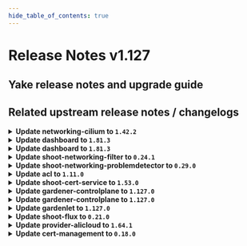 ```yaml
---
hide_table_of_contents: true
---
```


# Release Notes v1.127

## Yake release notes and upgrade guide

## Related upstream release notes / changelogs


<details>
<summary><b>Update networking-cilium to <code>1.42.2</code></b></summary>

# [github.com/gardener/gardener-extension-networking-cilium:v1.42.2]

## 🏃 Others
- `[OPERATOR]` Update cilium to v1.17.7 by @ScheererJ [[#626](https://github.com/gardener/gardener-extension-networking-cilium/pull/626)]


</details>

<details>
<summary><b>Update dashboard to <code>1.81.3</code></b></summary>

# [github.com/gardener/dashboard:1.81.3]

## 🐛 Bug Fixes
- `[USER]` Infrastructure dependency, resource depletion, and quota exceeded errors no longer appear as credential issues. by @gardener-github-actions[bot] [[#2591](https://github.com/gardener/dashboard/pull/2591)]
- `[USER]` Fixed an issue where worker disk performance settings (IOPS) weren’t saved after editing, ensuring your changes now persist. by @gardener-github-actions[bot] [[#2609](https://github.com/gardener/dashboard/pull/2609)]


</details>

<details>
<summary><b>Update dashboard to <code>1.81.3</code></b></summary>

# [github.com/gardener/dashboard:1.81.3]

## 🐛 Bug Fixes
- `[USER]` Infrastructure dependency, resource depletion, and quota exceeded errors no longer appear as credential issues. by @gardener-github-actions[bot] [[#2591](https://github.com/gardener/dashboard/pull/2591)]
- `[USER]` Fixed an issue where worker disk performance settings (IOPS) weren’t saved after editing, ensuring your changes now persist. by @gardener-github-actions[bot] [[#2609](https://github.com/gardener/dashboard/pull/2609)]


</details>

<details>
<summary><b>Update shoot-networking-filter to <code>0.24.1</code></b></summary>

# [github.com/gardener/gardener-extension-shoot-networking-filter:v0.24.1]

## 🏃 Others
- `[OPERATOR]` Fix priorityClassName for deployment on Garden runtime cluster. by @MartinWeindel [[#266](https://github.com/gardener/gardener-extension-shoot-networking-filter/pull/266)]


## Helm Charts
- runtime-networking-filter: `europe-docker.pkg.dev/gardener-project/releases/charts/gardener/extensions/runtime-networking-filter:v0.24.1`
- shoot-networking-filter-admission-application: `europe-docker.pkg.dev/gardener-project/releases/charts/gardener/extensions/shoot-networking-filter-admission-application:v0.24.1`
- shoot-networking-filter-admission-runtime: `europe-docker.pkg.dev/gardener-project/releases/charts/gardener/extensions/shoot-networking-filter-admission-runtime:v0.24.1`
- shoot-networking-filter: `europe-docker.pkg.dev/gardener-project/releases/charts/gardener/extensions/shoot-networking-filter:v0.24.1`
## Container (OCI) Images
- gardener-extension-shoot-networking-filter-admission: `europe-docker.pkg.dev/gardener-project/releases/gardener/extensions/shoot-networking-filter-admission:v0.24.1`
- gardener-extension-shoot-networking-filter: `europe-docker.pkg.dev/gardener-project/releases/gardener/extensions/shoot-networking-filter:v0.24.1`
- gardener-runtime-networking-filter: `europe-docker.pkg.dev/gardener-project/releases/gardener/extensions/runtime-networking-filter:v0.24.1`


</details>

<details>
<summary><b>Update shoot-networking-problemdetector to <code>0.29.0</code></b></summary>

# [github.com/gardener/gardener-extension-shoot-networking-problemdetector:v0.29.0]

## 🏃 Others
- `[OPERATOR]` An example `Extension` manifest for extension registration has been added. It can be found at [`example/extension.yaml`](https://github.com/gardener/gardener-extension-shoot-networking-problemdetector/blob/master/example/extension.yaml) by @timuthy [[#271](https://github.com/gardener/gardener-extension-shoot-networking-problemdetector/pull/271)]


## Helm Charts
- shoot-networking-problemdetector: `europe-docker.pkg.dev/gardener-project/releases/charts/gardener/extensions/shoot-networking-problemdetector:v0.29.0`
## Container (OCI) Images
- gardener-extension-shoot-networking-problemdetector: `europe-docker.pkg.dev/gardener-project/releases/gardener/extensions/shoot-networking-problemdetector:v0.29.0`


</details>

<details>
<summary><b>Update acl to <code>1.11.0</code></b></summary>

<!-- Release notes generated using configuration in .github/release.yaml at main -->

## What's Changed
### 🤖 Dependencies
* Update k8s packages to v0.32.7 (patch) by @renovate[bot] in https://github.com/stackitcloud/gardener-extension-acl/pull/155
* Update module github.com/spf13/pflag to v1.0.7 by @renovate[bot] in https://github.com/stackitcloud/gardener-extension-acl/pull/156
* Update dependency go to v1.24.6 by @renovate[bot] in https://github.com/stackitcloud/gardener-extension-acl/pull/153
* Update k8s packages to v0.32.8 (patch) by @renovate[bot] in https://github.com/stackitcloud/gardener-extension-acl/pull/160
* Update k8s.io/utils digest to 0af2bda by @renovate[bot] in https://github.com/stackitcloud/gardener-extension-acl/pull/162
* Update module github.com/onsi/gomega to v1.38.2 by @renovate[bot] in https://github.com/stackitcloud/gardener-extension-acl/pull/157
* Update actions/checkout action to v5 by @renovate[bot] in https://github.com/stackitcloud/gardener-extension-acl/pull/158
* Update dependency go to v1.25.0 by @renovate[bot] in https://github.com/stackitcloud/gardener-extension-acl/pull/159
* Update module github.com/spf13/cobra to v1.10.1 by @renovate[bot] in https://github.com/stackitcloud/gardener-extension-acl/pull/164
* Update module github.com/onsi/ginkgo/v2 to v2.25.2 by @renovate[bot] in https://github.com/stackitcloud/gardener-extension-acl/pull/165
* Update module github.com/spf13/pflag to v1.0.10 by @renovate[bot] in https://github.com/stackitcloud/gardener-extension-acl/pull/163
### ℹ️ Other Changes
* fix: add input validation to admission controller by @domdom82 in https://github.com/stackitcloud/gardener-extension-acl/pull/152


**Full Changelog**: https://github.com/stackitcloud/gardener-extension-acl/compare/v1.10.0...v1.11.0

</details>

<details>
<summary><b>Update shoot-cert-service to <code>1.53.0</code></b></summary>

# [github.com/gardener/gardener-extension-shoot-cert-service:v1.53.0]

## 🐛 Bug Fixes
- `[OPERATOR]` Deployment on runtime cluster: `cert-class` needs also to be set for source controllers. by @MartinWeindel [[#461](https://github.com/gardener/gardener-extension-shoot-cert-service/pull/461)]
- `[USER]` Control-plane certificate: Use `dnsNames` field instead of `commonName` for long domain names > 64 characters. by @MartinWeindel [[#445](https://github.com/gardener/gardener-extension-shoot-cert-service/pull/445)]

## 🏃 Others
- `[OPERATOR]` `shoot-cert-service` no longer supports Shoots with Кubernetes version <= 1.28. by @MartinWeindel [[#437](https://github.com/gardener/gardener-extension-shoot-cert-service/pull/437)]
- `[OPERATOR]` export testresults as inlined ocm-resource by @heldkat [[#438](https://github.com/gardener/gardener-extension-shoot-cert-service/pull/438)]


## Helm Charts
- shoot-cert-service: `europe-docker.pkg.dev/gardener-project/releases/charts/gardener/extensions/shoot-cert-service:v1.53.0`
## Container (OCI) Images
- gardener-extension-shoot-cert-service: `europe-docker.pkg.dev/gardener-project/releases/gardener/extensions/shoot-cert-service:v1.53.0`


</details>

<details>
<summary><b>Update gardener-controlplane to <code>1.127.0</code></b></summary>

# [github.com/gardener/gardener:v1.127.0]

## ⚠️ Breaking Changes
- `[OPERATOR]` The `ProjectValidator` admission plugin is now renamed to `ProjectMutator`. If you have references to the old name of the admission plugin, make sure to adapt them before upgrading to this version of Gardener. by @georgibaltiev [[#12818](https://github.com/gardener/gardener/pull/12818)]
- `[OPERATOR]` ⚠️ Gardener does no longer support garden, seed, or shoot clusters with Kubernetes versions <= `1.28`. Make sure to upgrade all existing clusters before upgrading to this Gardener version. by @seshachalam-yv [[#12486](https://github.com/gardener/gardener/pull/12486)]
- `[USER]` It is not allowed anymore to specify a comma ",", as well as duplicate values, within the entries of the`Shoot.spec.kubernetes.kubeAPIServer.apiAudiences[]`. Please update your `Shoot`s accordingly. by @tobschli [[#12788](https://github.com/gardener/gardener/pull/12788)]
- `[DEVELOPER]` The `Priority` field for the `MachineDeployment` API is now required instead of optional. Provider extensions need to make sure that the `MachineDeployment`s they generate specify this field. by @tobschli [[#12742](https://github.com/gardener/gardener/pull/12742)]
- `[OPERATOR]` The `CredentialsRotationWithoutWorkersRollout` feature gate has been promoted to GA and is enabled unconditionally. by @rfranzke [[#12857](https://github.com/gardener/gardener/pull/12857)]
- `[OPERATOR]` The GA-ed and unconditionally enabled `NewVPN` feature gates is removed. If you have references to this feature gate, clean them up before upgrading to this version of Gardener. by @ialidzhikov [[#12807](https://github.com/gardener/gardener/pull/12807)]
- `[OPERATOR]` A Project resource's `.spec.namespace` field is now validated in the storage layer. It was previously validated in the `ProjectValidator` admission plugin due to backwards-compatibility reasons. With this change, gardener-apiserver unconditionally accepts only `garden` and values with prefix `garden-` as valid Project namespaces. by @georgibaltiev [[#12784](https://github.com/gardener/gardener/pull/12784)]
- `[USER]` gardener-apiserver no longer serves the `/openapi/v2` endpoint. kubectl < 1.27 relies on this endpoint. Make sure to use kubectl 1.27+ against this version of gardener-apiserver. by @seshachalam-yv [[#12486](https://github.com/gardener/gardener/pull/12486)]
- `[USER]` The `spec.seedSelector` field in the `Shoot` API is now validated for invalid label values. by @shafeeqes [[#12708](https://github.com/gardener/gardener/pull/12708)]
- `[OPERATOR]` The following fields of resources in the `core.gardener.cloud` group are now validated for invalid label values:  
  - `spec.seedSelector` in the `CloudProfile` API  
  - `spec.deployment.seedSelector` in the `ControllerRegistration` API  
  - `scheduling.seedSelector` in the `ExposureClass` API  
    
  The following fields of resources in the `operator.gardener.cloud` group are now validated for invalid label values:  
  - `spec.virtualCluster.gardener.gardenerControllerManager.defaultProjectQuotas.projectSelector` in the `Garden` API  
    
  The following fields of resources in the `controllermanager.config.gardener.cloud` group are now validated for invalid label values:  
  - `controllers.project.quotas[].projectSelector`  
    
  The following fields of resources in the `seedmanagement.gardener.cloud` group are now validated for invalid label values:  
  - `spec.selector` in the `ManagedSeedSet` API  
    
  The following fields of resources in the `settings.gardener.cloud` group are now validated for invalid label values:  
  - `spec.projectSelector` in the `ClusterOpenIDConnectPreset` API by @shafeeqes [[#12708](https://github.com/gardener/gardener/pull/12708)]

## 📰 Noteworthy
- `[USER]` `shoot.spec.secretBindingName` field is deprecated in favour of `shoot.spec.credentialsBindingName` and will be removed after Kubernetes support for version 1.34 is dropped. Please see https://gardener.cloud/docs/gardener/shoot-operations/secretbinding-to-credentialsbinding-migration. If users do not perform the migration on their own, the migration will be forced and newly created `CredentialsBinding`s will be labeled with `credentialsbinding.gardener.cloud/status=force-migrated`. by @dimityrmirchev [[#12804](https://github.com/gardener/gardener/pull/12804)]
- `[USER]` It is now forbidden to specify configuration for admission plugins that are not configurable (via `Shoot.spec.kubernetes.kubeAPIServer.admissionPlugins[].config`) by @tobschli [[#12768](https://github.com/gardener/gardener/pull/12768)]
- `[OPERATOR]` When `gardenlet` starts up, it now checks the version skew with the `gardener-apiserver` (click [here](https://gardener.cloud/docs/gardener/deployment/version_skew_policy/#gardenlet) for the policy document). by @rfranzke [[#12863](https://github.com/gardener/gardener/pull/12863)]
- `[OPERATOR]` On startup `gardenlet`s will configure `.spec.dns.internal` settings for its respective `Seed`. Operators should adapt their `Seed` manifests to explicitly configure internal DNS as `.spec.dns.internal` will become a mandatory configuration after release v1.129.0. by @dimityrmirchev [[#12663](https://github.com/gardener/gardener/pull/12663)]
- `[USER]` `SecretBinding` API is deprecated in favour of `CredentialsBinding` and will be removed after Kubernetes support for version 1.34 is dropped. Please see https://gardener.cloud/docs/gardener/shoot-operations/secretbinding-to-credentialsbinding-migration. by @dimityrmirchev [[#12804](https://github.com/gardener/gardener/pull/12804)]

## ✨ New Features
- `[OPERATOR]` Enabling feature gate `OpenTelemetryCollector` will now route logs through the collector in the `Shoot` control-plane before reaching `Vali`. by @rrhubenov [[#12568](https://github.com/gardener/gardener/pull/12568)]
- `[OPERATOR]` The `Seed` spec was extended to allow explicit configuration for internal DNS settings. Operators can configure these by setting `.spec.dns.internal`. The implicit configuration that involved selecting a DNS secret from the Garden cluster based on labels will be eventually removed. Operators should adapt their `Seed` manifests to explicitly configure internal DNS. by @dimityrmirchev [[#12663](https://github.com/gardener/gardener/pull/12663)]

## 🐛 Bug Fixes
- `[DEVELOPER]` Ambiguous `go.mod` dependencies were removed when calling `make import-tools-bin`. by @timuthy [[#12810](https://github.com/gardener/gardener/pull/12810)]
- `[OPERATOR]` A misconfiguration has been fixed which was preventing `gardener-admission-controller` from being called for `ConfigMap` creations of `gardenlet`. by @rfranzke [[#12858](https://github.com/gardener/gardener/pull/12858)]
- `[OPERATOR]` Flip the status of a set `EmergencyStopShootReconciliations` `Seed` condition from `False` to `True`. by @LucaBernstein [[#12823](https://github.com/gardener/gardener/pull/12823)]
- `[OPERATOR]` Fix shoot creation failure for shoots with kubernetes version >=1.32 and openidconnect preset present by @p53 [[#12743](https://github.com/gardener/gardener/pull/12743)]

## 🏃 Others
- `[OPERATOR]` `GOMAXPROCS` for the `gardener-controller-manager` is set by the Go runtime instead of the external `go.uber.org/automaxprocs/maxprocs` library. by @timuthy [[#12801](https://github.com/gardener/gardener/pull/12801)]
- `[DEPENDENCY]` The following dependencies have been updated:  
  - `quay.io/kiwigrid/k8s-sidecar` from `1.30.9` to `1.30.10`. by @gardener-ci-robot [[#12827](https://github.com/gardener/gardener/pull/12827)]
- `[DEPENDENCY]` We now use `envoyproxy/envoy:distroless-v1.35.0` instead of the deprecated repository `envoyproxy/envoy-distroless:v1.35.0` by @oliver-goetz [[#12868](https://github.com/gardener/gardener/pull/12868)]
- `[DEPENDENCY]` The following dependencies have been updated:  
  - `gardener/alpine-iptables` from `3.21.3` to `3.22.1`. [Release Notes](https://redirect.github.com/gardener/alpine-iptables/releases/tag/3.22.1) by @gardener-ci-robot [[#12792](https://github.com/gardener/gardener/pull/12792)]
- `[DEPENDENCY]` The following dependencies have been updated:  
  - `registry.k8s.io/dns/k8s-dns-node-cache` from `1.26.4` to `1.26.5`. by @gardener-ci-robot [[#12806](https://github.com/gardener/gardener/pull/12806)]
- `[DEVELOPER]` The optimistic defaulting of priorities for `MachineDeployment`s was removed. This needs to be done by the provider extension now. by @tobschli [[#12742](https://github.com/gardener/gardener/pull/12742)]
- `[DEPENDENCY]` The following dependencies have been updated:  
  - `gardener/machine-controller-manager` from `v0.59.2` to `v0.60.0`. [Release Notes](https://redirect.github.com/gardener/machine-controller-manager/releases/tag/v0.60.0)  
  - `github.com/gardener/machine-controller-manager` from `v0.59.2` to `v0.60.0`. by @gardener-ci-robot [[#12842](https://github.com/gardener/gardener/pull/12842)]
- `[DEPENDENCY]` The following dependencies have been updated:  
  - `gardener/dashboard` from `1.81.2` to `1.81.3`. [Release Notes](https://redirect.github.com/gardener/dashboard/releases/tag/1.81.3) by @gardener-ci-robot [[#12833](https://github.com/gardener/gardener/pull/12833)]
- `[DEPENDENCY]` The following dependencies have been updated:  
  - `registry.k8s.io/autoscaling/vpa-admission-controller` from `1.4.1` to `1.4.2`.   
  - `registry.k8s.io/autoscaling/vpa-recommender` from `1.4.1` to `1.4.2`.   
  - `registry.k8s.io/autoscaling/vpa-updater` from `1.4.1` to `1.4.2`. by @gardener-ci-robot [[#12813](https://github.com/gardener/gardener/pull/12813)]
- `[DEPENDENCY]` The following dependencies have been updated:  
  - `credativ/vali` from `v2.2.25` to `v2.2.26`. [Release Notes](https://redirect.github.com/credativ/vali/releases/tag/v2.2.26) by @gardener-ci-robot [[#12840](https://github.com/gardener/gardener/pull/12840)]
- `[OPERATOR]` Add validation for the name of worker's root volumes. by @kon-angelo [[#12820](https://github.com/gardener/gardener/pull/12820)]
- `[OPERATOR]` The `gardener/autoscaler` image has been updated to `v1.33.0`. [Release Notes](https://github.com/gardener/autoscaler/releases/tag/v1.33.0) by @aaronfern [[#12800](https://github.com/gardener/gardener/pull/12800)]
- `[DEPENDENCY]` The following dependencies have been updated:  
  - `credativ/plutono` from `v7.5.40` to `v7.5.41`. [Release Notes](https://redirect.github.com/credativ/plutono/releases/tag/v7.5.41) by @gardener-ci-robot [[#12841](https://github.com/gardener/gardener/pull/12841)]
- `[DEPENDENCY]` The following dependencies have been updated:  
  - `registry.k8s.io/ingress-nginx/controller-chroot` from `v1.13.1` to `v1.13.2`. by @gardener-ci-robot [[#12848](https://github.com/gardener/gardener/pull/12848)]
- `[OPERATOR]` Improved dual-stack migration by ensuring CoreDNS pods are restarted before configuring the kube-dns service as dual-stack, preventing IPv6 DNS query failures during migration. by @axel7born [[#12816](https://github.com/gardener/gardener/pull/12816)]
- `[OPERATOR]` gardener-apiserver: The `FinalizerRemoval` admission plugin's type is now changed from mutating to validating. by @georgibaltiev [[#12786](https://github.com/gardener/gardener/pull/12786)]
- `[DEPENDENCY]` The following dependencies have been updated:  
  - `registry.k8s.io/kube-state-metrics/kube-state-metrics` from `v2.16.0` to `v2.17.0`. by @gardener-ci-robot [[#12865](https://github.com/gardener/gardener/pull/12865)]


## Helm Charts
- controlplane: `europe-docker.pkg.dev/gardener-project/releases/charts/gardener/controlplane:v1.127.0`
- gardenlet: `europe-docker.pkg.dev/gardener-project/releases/charts/gardener/gardenlet:v1.127.0`
- operator: `europe-docker.pkg.dev/gardener-project/releases/charts/gardener/operator:v1.127.0`
- resource-manager: `europe-docker.pkg.dev/gardener-project/releases/charts/gardener/resource-manager:v1.127.0`
## Container (OCI) Images
- admission-controller: `europe-docker.pkg.dev/gardener-project/releases/gardener/admission-controller:v1.127.0`
- apiserver: `europe-docker.pkg.dev/gardener-project/releases/gardener/apiserver:v1.127.0`
- controller-manager: `europe-docker.pkg.dev/gardener-project/releases/gardener/controller-manager:v1.127.0`
- gardenlet: `europe-docker.pkg.dev/gardener-project/releases/gardener/gardenlet:v1.127.0`
- node-agent: `europe-docker.pkg.dev/gardener-project/releases/gardener/node-agent:v1.127.0`
- operator: `europe-docker.pkg.dev/gardener-project/releases/gardener/operator:v1.127.0`
- resource-manager: `europe-docker.pkg.dev/gardener-project/releases/gardener/resource-manager:v1.127.0`
- scheduler: `europe-docker.pkg.dev/gardener-project/releases/gardener/scheduler:v1.127.0`


</details>

<details>
<summary><b>Update gardener-controlplane to <code>1.127.0</code></b></summary>

# [github.com/gardener/gardener:v1.127.0]

## ⚠️ Breaking Changes
- `[OPERATOR]` The `ProjectValidator` admission plugin is now renamed to `ProjectMutator`. If you have references to the old name of the admission plugin, make sure to adapt them before upgrading to this version of Gardener. by @georgibaltiev [[#12818](https://github.com/gardener/gardener/pull/12818)]
- `[OPERATOR]` ⚠️ Gardener does no longer support garden, seed, or shoot clusters with Kubernetes versions <= `1.28`. Make sure to upgrade all existing clusters before upgrading to this Gardener version. by @seshachalam-yv [[#12486](https://github.com/gardener/gardener/pull/12486)]
- `[USER]` It is not allowed anymore to specify a comma ",", as well as duplicate values, within the entries of the`Shoot.spec.kubernetes.kubeAPIServer.apiAudiences[]`. Please update your `Shoot`s accordingly. by @tobschli [[#12788](https://github.com/gardener/gardener/pull/12788)]
- `[DEVELOPER]` The `Priority` field for the `MachineDeployment` API is now required instead of optional. Provider extensions need to make sure that the `MachineDeployment`s they generate specify this field. by @tobschli [[#12742](https://github.com/gardener/gardener/pull/12742)]
- `[OPERATOR]` The `CredentialsRotationWithoutWorkersRollout` feature gate has been promoted to GA and is enabled unconditionally. by @rfranzke [[#12857](https://github.com/gardener/gardener/pull/12857)]
- `[OPERATOR]` The GA-ed and unconditionally enabled `NewVPN` feature gates is removed. If you have references to this feature gate, clean them up before upgrading to this version of Gardener. by @ialidzhikov [[#12807](https://github.com/gardener/gardener/pull/12807)]
- `[OPERATOR]` A Project resource's `.spec.namespace` field is now validated in the storage layer. It was previously validated in the `ProjectValidator` admission plugin due to backwards-compatibility reasons. With this change, gardener-apiserver unconditionally accepts only `garden` and values with prefix `garden-` as valid Project namespaces. by @georgibaltiev [[#12784](https://github.com/gardener/gardener/pull/12784)]
- `[USER]` gardener-apiserver no longer serves the `/openapi/v2` endpoint. kubectl < 1.27 relies on this endpoint. Make sure to use kubectl 1.27+ against this version of gardener-apiserver. by @seshachalam-yv [[#12486](https://github.com/gardener/gardener/pull/12486)]
- `[USER]` The `spec.seedSelector` field in the `Shoot` API is now validated for invalid label values. by @shafeeqes [[#12708](https://github.com/gardener/gardener/pull/12708)]
- `[OPERATOR]` The following fields of resources in the `core.gardener.cloud` group are now validated for invalid label values:  
  - `spec.seedSelector` in the `CloudProfile` API  
  - `spec.deployment.seedSelector` in the `ControllerRegistration` API  
  - `scheduling.seedSelector` in the `ExposureClass` API  
    
  The following fields of resources in the `operator.gardener.cloud` group are now validated for invalid label values:  
  - `spec.virtualCluster.gardener.gardenerControllerManager.defaultProjectQuotas.projectSelector` in the `Garden` API  
    
  The following fields of resources in the `controllermanager.config.gardener.cloud` group are now validated for invalid label values:  
  - `controllers.project.quotas[].projectSelector`  
    
  The following fields of resources in the `seedmanagement.gardener.cloud` group are now validated for invalid label values:  
  - `spec.selector` in the `ManagedSeedSet` API  
    
  The following fields of resources in the `settings.gardener.cloud` group are now validated for invalid label values:  
  - `spec.projectSelector` in the `ClusterOpenIDConnectPreset` API by @shafeeqes [[#12708](https://github.com/gardener/gardener/pull/12708)]

## 📰 Noteworthy
- `[USER]` `shoot.spec.secretBindingName` field is deprecated in favour of `shoot.spec.credentialsBindingName` and will be removed after Kubernetes support for version 1.34 is dropped. Please see https://gardener.cloud/docs/gardener/shoot-operations/secretbinding-to-credentialsbinding-migration. If users do not perform the migration on their own, the migration will be forced and newly created `CredentialsBinding`s will be labeled with `credentialsbinding.gardener.cloud/status=force-migrated`. by @dimityrmirchev [[#12804](https://github.com/gardener/gardener/pull/12804)]
- `[USER]` It is now forbidden to specify configuration for admission plugins that are not configurable (via `Shoot.spec.kubernetes.kubeAPIServer.admissionPlugins[].config`) by @tobschli [[#12768](https://github.com/gardener/gardener/pull/12768)]
- `[OPERATOR]` When `gardenlet` starts up, it now checks the version skew with the `gardener-apiserver` (click [here](https://gardener.cloud/docs/gardener/deployment/version_skew_policy/#gardenlet) for the policy document). by @rfranzke [[#12863](https://github.com/gardener/gardener/pull/12863)]
- `[OPERATOR]` On startup `gardenlet`s will configure `.spec.dns.internal` settings for its respective `Seed`. Operators should adapt their `Seed` manifests to explicitly configure internal DNS as `.spec.dns.internal` will become a mandatory configuration after release v1.129.0. by @dimityrmirchev [[#12663](https://github.com/gardener/gardener/pull/12663)]
- `[USER]` `SecretBinding` API is deprecated in favour of `CredentialsBinding` and will be removed after Kubernetes support for version 1.34 is dropped. Please see https://gardener.cloud/docs/gardener/shoot-operations/secretbinding-to-credentialsbinding-migration. by @dimityrmirchev [[#12804](https://github.com/gardener/gardener/pull/12804)]

## ✨ New Features
- `[OPERATOR]` Enabling feature gate `OpenTelemetryCollector` will now route logs through the collector in the `Shoot` control-plane before reaching `Vali`. by @rrhubenov [[#12568](https://github.com/gardener/gardener/pull/12568)]
- `[OPERATOR]` The `Seed` spec was extended to allow explicit configuration for internal DNS settings. Operators can configure these by setting `.spec.dns.internal`. The implicit configuration that involved selecting a DNS secret from the Garden cluster based on labels will be eventually removed. Operators should adapt their `Seed` manifests to explicitly configure internal DNS. by @dimityrmirchev [[#12663](https://github.com/gardener/gardener/pull/12663)]

## 🐛 Bug Fixes
- `[DEVELOPER]` Ambiguous `go.mod` dependencies were removed when calling `make import-tools-bin`. by @timuthy [[#12810](https://github.com/gardener/gardener/pull/12810)]
- `[OPERATOR]` A misconfiguration has been fixed which was preventing `gardener-admission-controller` from being called for `ConfigMap` creations of `gardenlet`. by @rfranzke [[#12858](https://github.com/gardener/gardener/pull/12858)]
- `[OPERATOR]` Flip the status of a set `EmergencyStopShootReconciliations` `Seed` condition from `False` to `True`. by @LucaBernstein [[#12823](https://github.com/gardener/gardener/pull/12823)]
- `[OPERATOR]` Fix shoot creation failure for shoots with kubernetes version >=1.32 and openidconnect preset present by @p53 [[#12743](https://github.com/gardener/gardener/pull/12743)]

## 🏃 Others
- `[OPERATOR]` `GOMAXPROCS` for the `gardener-controller-manager` is set by the Go runtime instead of the external `go.uber.org/automaxprocs/maxprocs` library. by @timuthy [[#12801](https://github.com/gardener/gardener/pull/12801)]
- `[DEPENDENCY]` The following dependencies have been updated:  
  - `quay.io/kiwigrid/k8s-sidecar` from `1.30.9` to `1.30.10`. by @gardener-ci-robot [[#12827](https://github.com/gardener/gardener/pull/12827)]
- `[DEPENDENCY]` We now use `envoyproxy/envoy:distroless-v1.35.0` instead of the deprecated repository `envoyproxy/envoy-distroless:v1.35.0` by @oliver-goetz [[#12868](https://github.com/gardener/gardener/pull/12868)]
- `[DEPENDENCY]` The following dependencies have been updated:  
  - `gardener/alpine-iptables` from `3.21.3` to `3.22.1`. [Release Notes](https://redirect.github.com/gardener/alpine-iptables/releases/tag/3.22.1) by @gardener-ci-robot [[#12792](https://github.com/gardener/gardener/pull/12792)]
- `[DEPENDENCY]` The following dependencies have been updated:  
  - `registry.k8s.io/dns/k8s-dns-node-cache` from `1.26.4` to `1.26.5`. by @gardener-ci-robot [[#12806](https://github.com/gardener/gardener/pull/12806)]
- `[DEVELOPER]` The optimistic defaulting of priorities for `MachineDeployment`s was removed. This needs to be done by the provider extension now. by @tobschli [[#12742](https://github.com/gardener/gardener/pull/12742)]
- `[DEPENDENCY]` The following dependencies have been updated:  
  - `gardener/machine-controller-manager` from `v0.59.2` to `v0.60.0`. [Release Notes](https://redirect.github.com/gardener/machine-controller-manager/releases/tag/v0.60.0)  
  - `github.com/gardener/machine-controller-manager` from `v0.59.2` to `v0.60.0`. by @gardener-ci-robot [[#12842](https://github.com/gardener/gardener/pull/12842)]
- `[DEPENDENCY]` The following dependencies have been updated:  
  - `gardener/dashboard` from `1.81.2` to `1.81.3`. [Release Notes](https://redirect.github.com/gardener/dashboard/releases/tag/1.81.3) by @gardener-ci-robot [[#12833](https://github.com/gardener/gardener/pull/12833)]
- `[DEPENDENCY]` The following dependencies have been updated:  
  - `registry.k8s.io/autoscaling/vpa-admission-controller` from `1.4.1` to `1.4.2`.   
  - `registry.k8s.io/autoscaling/vpa-recommender` from `1.4.1` to `1.4.2`.   
  - `registry.k8s.io/autoscaling/vpa-updater` from `1.4.1` to `1.4.2`. by @gardener-ci-robot [[#12813](https://github.com/gardener/gardener/pull/12813)]
- `[DEPENDENCY]` The following dependencies have been updated:  
  - `credativ/vali` from `v2.2.25` to `v2.2.26`. [Release Notes](https://redirect.github.com/credativ/vali/releases/tag/v2.2.26) by @gardener-ci-robot [[#12840](https://github.com/gardener/gardener/pull/12840)]
- `[OPERATOR]` Add validation for the name of worker's root volumes. by @kon-angelo [[#12820](https://github.com/gardener/gardener/pull/12820)]
- `[OPERATOR]` The `gardener/autoscaler` image has been updated to `v1.33.0`. [Release Notes](https://github.com/gardener/autoscaler/releases/tag/v1.33.0) by @aaronfern [[#12800](https://github.com/gardener/gardener/pull/12800)]
- `[DEPENDENCY]` The following dependencies have been updated:  
  - `credativ/plutono` from `v7.5.40` to `v7.5.41`. [Release Notes](https://redirect.github.com/credativ/plutono/releases/tag/v7.5.41) by @gardener-ci-robot [[#12841](https://github.com/gardener/gardener/pull/12841)]
- `[DEPENDENCY]` The following dependencies have been updated:  
  - `registry.k8s.io/ingress-nginx/controller-chroot` from `v1.13.1` to `v1.13.2`. by @gardener-ci-robot [[#12848](https://github.com/gardener/gardener/pull/12848)]
- `[OPERATOR]` Improved dual-stack migration by ensuring CoreDNS pods are restarted before configuring the kube-dns service as dual-stack, preventing IPv6 DNS query failures during migration. by @axel7born [[#12816](https://github.com/gardener/gardener/pull/12816)]
- `[OPERATOR]` gardener-apiserver: The `FinalizerRemoval` admission plugin's type is now changed from mutating to validating. by @georgibaltiev [[#12786](https://github.com/gardener/gardener/pull/12786)]
- `[DEPENDENCY]` The following dependencies have been updated:  
  - `registry.k8s.io/kube-state-metrics/kube-state-metrics` from `v2.16.0` to `v2.17.0`. by @gardener-ci-robot [[#12865](https://github.com/gardener/gardener/pull/12865)]


## Helm Charts
- controlplane: `europe-docker.pkg.dev/gardener-project/releases/charts/gardener/controlplane:v1.127.0`
- gardenlet: `europe-docker.pkg.dev/gardener-project/releases/charts/gardener/gardenlet:v1.127.0`
- operator: `europe-docker.pkg.dev/gardener-project/releases/charts/gardener/operator:v1.127.0`
- resource-manager: `europe-docker.pkg.dev/gardener-project/releases/charts/gardener/resource-manager:v1.127.0`
## Container (OCI) Images
- admission-controller: `europe-docker.pkg.dev/gardener-project/releases/gardener/admission-controller:v1.127.0`
- apiserver: `europe-docker.pkg.dev/gardener-project/releases/gardener/apiserver:v1.127.0`
- controller-manager: `europe-docker.pkg.dev/gardener-project/releases/gardener/controller-manager:v1.127.0`
- gardenlet: `europe-docker.pkg.dev/gardener-project/releases/gardener/gardenlet:v1.127.0`
- node-agent: `europe-docker.pkg.dev/gardener-project/releases/gardener/node-agent:v1.127.0`
- operator: `europe-docker.pkg.dev/gardener-project/releases/gardener/operator:v1.127.0`
- resource-manager: `europe-docker.pkg.dev/gardener-project/releases/gardener/resource-manager:v1.127.0`
- scheduler: `europe-docker.pkg.dev/gardener-project/releases/gardener/scheduler:v1.127.0`


</details>

<details>
<summary><b>Update gardenlet to <code>1.127.0</code></b></summary>

# [github.com/gardener/gardener:v1.127.0]

## ⚠️ Breaking Changes
- `[OPERATOR]` The `ProjectValidator` admission plugin is now renamed to `ProjectMutator`. If you have references to the old name of the admission plugin, make sure to adapt them before upgrading to this version of Gardener. by @georgibaltiev [[#12818](https://github.com/gardener/gardener/pull/12818)]
- `[OPERATOR]` ⚠️ Gardener does no longer support garden, seed, or shoot clusters with Kubernetes versions <= `1.28`. Make sure to upgrade all existing clusters before upgrading to this Gardener version. by @seshachalam-yv [[#12486](https://github.com/gardener/gardener/pull/12486)]
- `[USER]` It is not allowed anymore to specify a comma ",", as well as duplicate values, within the entries of the`Shoot.spec.kubernetes.kubeAPIServer.apiAudiences[]`. Please update your `Shoot`s accordingly. by @tobschli [[#12788](https://github.com/gardener/gardener/pull/12788)]
- `[DEVELOPER]` The `Priority` field for the `MachineDeployment` API is now required instead of optional. Provider extensions need to make sure that the `MachineDeployment`s they generate specify this field. by @tobschli [[#12742](https://github.com/gardener/gardener/pull/12742)]
- `[OPERATOR]` The `CredentialsRotationWithoutWorkersRollout` feature gate has been promoted to GA and is enabled unconditionally. by @rfranzke [[#12857](https://github.com/gardener/gardener/pull/12857)]
- `[OPERATOR]` The GA-ed and unconditionally enabled `NewVPN` feature gates is removed. If you have references to this feature gate, clean them up before upgrading to this version of Gardener. by @ialidzhikov [[#12807](https://github.com/gardener/gardener/pull/12807)]
- `[OPERATOR]` A Project resource's `.spec.namespace` field is now validated in the storage layer. It was previously validated in the `ProjectValidator` admission plugin due to backwards-compatibility reasons. With this change, gardener-apiserver unconditionally accepts only `garden` and values with prefix `garden-` as valid Project namespaces. by @georgibaltiev [[#12784](https://github.com/gardener/gardener/pull/12784)]
- `[USER]` gardener-apiserver no longer serves the `/openapi/v2` endpoint. kubectl < 1.27 relies on this endpoint. Make sure to use kubectl 1.27+ against this version of gardener-apiserver. by @seshachalam-yv [[#12486](https://github.com/gardener/gardener/pull/12486)]
- `[USER]` The `spec.seedSelector` field in the `Shoot` API is now validated for invalid label values. by @shafeeqes [[#12708](https://github.com/gardener/gardener/pull/12708)]
- `[OPERATOR]` The following fields of resources in the `core.gardener.cloud` group are now validated for invalid label values:  
  - `spec.seedSelector` in the `CloudProfile` API  
  - `spec.deployment.seedSelector` in the `ControllerRegistration` API  
  - `scheduling.seedSelector` in the `ExposureClass` API  
    
  The following fields of resources in the `operator.gardener.cloud` group are now validated for invalid label values:  
  - `spec.virtualCluster.gardener.gardenerControllerManager.defaultProjectQuotas.projectSelector` in the `Garden` API  
    
  The following fields of resources in the `controllermanager.config.gardener.cloud` group are now validated for invalid label values:  
  - `controllers.project.quotas[].projectSelector`  
    
  The following fields of resources in the `seedmanagement.gardener.cloud` group are now validated for invalid label values:  
  - `spec.selector` in the `ManagedSeedSet` API  
    
  The following fields of resources in the `settings.gardener.cloud` group are now validated for invalid label values:  
  - `spec.projectSelector` in the `ClusterOpenIDConnectPreset` API by @shafeeqes [[#12708](https://github.com/gardener/gardener/pull/12708)]

## 📰 Noteworthy
- `[USER]` `shoot.spec.secretBindingName` field is deprecated in favour of `shoot.spec.credentialsBindingName` and will be removed after Kubernetes support for version 1.34 is dropped. Please see https://gardener.cloud/docs/gardener/shoot-operations/secretbinding-to-credentialsbinding-migration. If users do not perform the migration on their own, the migration will be forced and newly created `CredentialsBinding`s will be labeled with `credentialsbinding.gardener.cloud/status=force-migrated`. by @dimityrmirchev [[#12804](https://github.com/gardener/gardener/pull/12804)]
- `[USER]` It is now forbidden to specify configuration for admission plugins that are not configurable (via `Shoot.spec.kubernetes.kubeAPIServer.admissionPlugins[].config`) by @tobschli [[#12768](https://github.com/gardener/gardener/pull/12768)]
- `[OPERATOR]` When `gardenlet` starts up, it now checks the version skew with the `gardener-apiserver` (click [here](https://gardener.cloud/docs/gardener/deployment/version_skew_policy/#gardenlet) for the policy document). by @rfranzke [[#12863](https://github.com/gardener/gardener/pull/12863)]
- `[OPERATOR]` On startup `gardenlet`s will configure `.spec.dns.internal` settings for its respective `Seed`. Operators should adapt their `Seed` manifests to explicitly configure internal DNS as `.spec.dns.internal` will become a mandatory configuration after release v1.129.0. by @dimityrmirchev [[#12663](https://github.com/gardener/gardener/pull/12663)]
- `[USER]` `SecretBinding` API is deprecated in favour of `CredentialsBinding` and will be removed after Kubernetes support for version 1.34 is dropped. Please see https://gardener.cloud/docs/gardener/shoot-operations/secretbinding-to-credentialsbinding-migration. by @dimityrmirchev [[#12804](https://github.com/gardener/gardener/pull/12804)]

## ✨ New Features
- `[OPERATOR]` Enabling feature gate `OpenTelemetryCollector` will now route logs through the collector in the `Shoot` control-plane before reaching `Vali`. by @rrhubenov [[#12568](https://github.com/gardener/gardener/pull/12568)]
- `[OPERATOR]` The `Seed` spec was extended to allow explicit configuration for internal DNS settings. Operators can configure these by setting `.spec.dns.internal`. The implicit configuration that involved selecting a DNS secret from the Garden cluster based on labels will be eventually removed. Operators should adapt their `Seed` manifests to explicitly configure internal DNS. by @dimityrmirchev [[#12663](https://github.com/gardener/gardener/pull/12663)]

## 🐛 Bug Fixes
- `[DEVELOPER]` Ambiguous `go.mod` dependencies were removed when calling `make import-tools-bin`. by @timuthy [[#12810](https://github.com/gardener/gardener/pull/12810)]
- `[OPERATOR]` A misconfiguration has been fixed which was preventing `gardener-admission-controller` from being called for `ConfigMap` creations of `gardenlet`. by @rfranzke [[#12858](https://github.com/gardener/gardener/pull/12858)]
- `[OPERATOR]` Flip the status of a set `EmergencyStopShootReconciliations` `Seed` condition from `False` to `True`. by @LucaBernstein [[#12823](https://github.com/gardener/gardener/pull/12823)]
- `[OPERATOR]` Fix shoot creation failure for shoots with kubernetes version >=1.32 and openidconnect preset present by @p53 [[#12743](https://github.com/gardener/gardener/pull/12743)]

## 🏃 Others
- `[OPERATOR]` `GOMAXPROCS` for the `gardener-controller-manager` is set by the Go runtime instead of the external `go.uber.org/automaxprocs/maxprocs` library. by @timuthy [[#12801](https://github.com/gardener/gardener/pull/12801)]
- `[DEPENDENCY]` The following dependencies have been updated:  
  - `quay.io/kiwigrid/k8s-sidecar` from `1.30.9` to `1.30.10`. by @gardener-ci-robot [[#12827](https://github.com/gardener/gardener/pull/12827)]
- `[DEPENDENCY]` We now use `envoyproxy/envoy:distroless-v1.35.0` instead of the deprecated repository `envoyproxy/envoy-distroless:v1.35.0` by @oliver-goetz [[#12868](https://github.com/gardener/gardener/pull/12868)]
- `[DEPENDENCY]` The following dependencies have been updated:  
  - `gardener/alpine-iptables` from `3.21.3` to `3.22.1`. [Release Notes](https://redirect.github.com/gardener/alpine-iptables/releases/tag/3.22.1) by @gardener-ci-robot [[#12792](https://github.com/gardener/gardener/pull/12792)]
- `[DEPENDENCY]` The following dependencies have been updated:  
  - `registry.k8s.io/dns/k8s-dns-node-cache` from `1.26.4` to `1.26.5`. by @gardener-ci-robot [[#12806](https://github.com/gardener/gardener/pull/12806)]
- `[DEVELOPER]` The optimistic defaulting of priorities for `MachineDeployment`s was removed. This needs to be done by the provider extension now. by @tobschli [[#12742](https://github.com/gardener/gardener/pull/12742)]
- `[DEPENDENCY]` The following dependencies have been updated:  
  - `gardener/machine-controller-manager` from `v0.59.2` to `v0.60.0`. [Release Notes](https://redirect.github.com/gardener/machine-controller-manager/releases/tag/v0.60.0)  
  - `github.com/gardener/machine-controller-manager` from `v0.59.2` to `v0.60.0`. by @gardener-ci-robot [[#12842](https://github.com/gardener/gardener/pull/12842)]
- `[DEPENDENCY]` The following dependencies have been updated:  
  - `gardener/dashboard` from `1.81.2` to `1.81.3`. [Release Notes](https://redirect.github.com/gardener/dashboard/releases/tag/1.81.3) by @gardener-ci-robot [[#12833](https://github.com/gardener/gardener/pull/12833)]
- `[DEPENDENCY]` The following dependencies have been updated:  
  - `registry.k8s.io/autoscaling/vpa-admission-controller` from `1.4.1` to `1.4.2`.   
  - `registry.k8s.io/autoscaling/vpa-recommender` from `1.4.1` to `1.4.2`.   
  - `registry.k8s.io/autoscaling/vpa-updater` from `1.4.1` to `1.4.2`. by @gardener-ci-robot [[#12813](https://github.com/gardener/gardener/pull/12813)]
- `[DEPENDENCY]` The following dependencies have been updated:  
  - `credativ/vali` from `v2.2.25` to `v2.2.26`. [Release Notes](https://redirect.github.com/credativ/vali/releases/tag/v2.2.26) by @gardener-ci-robot [[#12840](https://github.com/gardener/gardener/pull/12840)]
- `[OPERATOR]` Add validation for the name of worker's root volumes. by @kon-angelo [[#12820](https://github.com/gardener/gardener/pull/12820)]
- `[OPERATOR]` The `gardener/autoscaler` image has been updated to `v1.33.0`. [Release Notes](https://github.com/gardener/autoscaler/releases/tag/v1.33.0) by @aaronfern [[#12800](https://github.com/gardener/gardener/pull/12800)]
- `[DEPENDENCY]` The following dependencies have been updated:  
  - `credativ/plutono` from `v7.5.40` to `v7.5.41`. [Release Notes](https://redirect.github.com/credativ/plutono/releases/tag/v7.5.41) by @gardener-ci-robot [[#12841](https://github.com/gardener/gardener/pull/12841)]
- `[DEPENDENCY]` The following dependencies have been updated:  
  - `registry.k8s.io/ingress-nginx/controller-chroot` from `v1.13.1` to `v1.13.2`. by @gardener-ci-robot [[#12848](https://github.com/gardener/gardener/pull/12848)]
- `[OPERATOR]` Improved dual-stack migration by ensuring CoreDNS pods are restarted before configuring the kube-dns service as dual-stack, preventing IPv6 DNS query failures during migration. by @axel7born [[#12816](https://github.com/gardener/gardener/pull/12816)]
- `[OPERATOR]` gardener-apiserver: The `FinalizerRemoval` admission plugin's type is now changed from mutating to validating. by @georgibaltiev [[#12786](https://github.com/gardener/gardener/pull/12786)]
- `[DEPENDENCY]` The following dependencies have been updated:  
  - `registry.k8s.io/kube-state-metrics/kube-state-metrics` from `v2.16.0` to `v2.17.0`. by @gardener-ci-robot [[#12865](https://github.com/gardener/gardener/pull/12865)]


## Helm Charts
- controlplane: `europe-docker.pkg.dev/gardener-project/releases/charts/gardener/controlplane:v1.127.0`
- gardenlet: `europe-docker.pkg.dev/gardener-project/releases/charts/gardener/gardenlet:v1.127.0`
- operator: `europe-docker.pkg.dev/gardener-project/releases/charts/gardener/operator:v1.127.0`
- resource-manager: `europe-docker.pkg.dev/gardener-project/releases/charts/gardener/resource-manager:v1.127.0`
## Container (OCI) Images
- admission-controller: `europe-docker.pkg.dev/gardener-project/releases/gardener/admission-controller:v1.127.0`
- apiserver: `europe-docker.pkg.dev/gardener-project/releases/gardener/apiserver:v1.127.0`
- controller-manager: `europe-docker.pkg.dev/gardener-project/releases/gardener/controller-manager:v1.127.0`
- gardenlet: `europe-docker.pkg.dev/gardener-project/releases/gardener/gardenlet:v1.127.0`
- node-agent: `europe-docker.pkg.dev/gardener-project/releases/gardener/node-agent:v1.127.0`
- operator: `europe-docker.pkg.dev/gardener-project/releases/gardener/operator:v1.127.0`
- resource-manager: `europe-docker.pkg.dev/gardener-project/releases/gardener/resource-manager:v1.127.0`
- scheduler: `europe-docker.pkg.dev/gardener-project/releases/gardener/scheduler:v1.127.0`


</details>

<details>
<summary><b>Update shoot-flux to <code>0.21.0</code></b></summary>

## What's Changed
* 🤖 Update fluxcd (patch) by @renovate[bot] in https://github.com/stackitcloud/gardener-extension-shoot-flux/pull/165
* Replace deprecated `Shoot.spec.cloudProfileName` by @timebertt in https://github.com/stackitcloud/gardener-extension-shoot-flux/pull/172
* 🤖 Update module github.com/onsi/gomega to v1.38.0 by @renovate[bot] in https://github.com/stackitcloud/gardener-extension-shoot-flux/pull/171
* 🤖 Update module github.com/onsi/ginkgo/v2 to v2.24.0 by @renovate[bot] in https://github.com/stackitcloud/gardener-extension-shoot-flux/pull/174
* Add sources to Chart.yaml by @maboehm in https://github.com/stackitcloud/gardener-extension-shoot-flux/pull/175
* 🤖 Update module github.com/gardener/gardener to v1.125.1 by @renovate[bot] in https://github.com/stackitcloud/gardener-extension-shoot-flux/pull/166
* 🤖 Update module github.com/gardener/gardener to v1.127.0 by @renovate[bot] in https://github.com/stackitcloud/gardener-extension-shoot-flux/pull/179
* Helm chart: add securityContext by @mstueer in https://github.com/stackitcloud/gardener-extension-shoot-flux/pull/185
* 🤖 Update actions/setup-go action to v6 by @renovate[bot] in https://github.com/stackitcloud/gardener-extension-shoot-flux/pull/184
* 🤖 Update actions/checkout action to v5 by @renovate[bot] in https://github.com/stackitcloud/gardener-extension-shoot-flux/pull/173
* 🤖 Update module github.com/onsi/ginkgo/v2 to v2.25.3 by @renovate[bot] in https://github.com/stackitcloud/gardener-extension-shoot-flux/pull/183

## New Contributors
* @mstueer made their first contribution in https://github.com/stackitcloud/gardener-extension-shoot-flux/pull/185

**Full Changelog**: https://github.com/stackitcloud/gardener-extension-shoot-flux/compare/v0.20.1...v0.21.0

</details>

<details>
<summary><b>Update provider-alicloud to <code>1.64.1</code></b></summary>

# [github.com/gardener/gardener-extension-provider-alicloud:v1.64.1]

## 🏃 Others
- `[OPERATOR]` Flow-base now supports zone CIDR named with worker ,  and enable migrate from worker to workers by @kevin-lacoo [[#835](https://github.com/gardener/gardener-extension-provider-alicloud/pull/835)]


## Helm Charts
- admission-alicloud-application: `europe-docker.pkg.dev/gardener-project/releases/charts/gardener/extensions/admission-alicloud-application:v1.64.1`
- admission-alicloud-runtime: `europe-docker.pkg.dev/gardener-project/releases/charts/gardener/extensions/admission-alicloud-runtime:v1.64.1`
- provider-alicloud: `europe-docker.pkg.dev/gardener-project/releases/charts/gardener/extensions/provider-alicloud:v1.64.1`
## Container (OCI) Images
- gardener-extension-admission-alicloud: `europe-docker.pkg.dev/gardener-project/releases/gardener/extensions/admission-alicloud:v1.64.1`
- gardener-extension-provider-alicloud: `europe-docker.pkg.dev/gardener-project/releases/gardener/extensions/provider-alicloud:v1.64.1`


</details>

<details>
<summary><b>Update cert-management to <code>0.18.0</code></b></summary>

# [github.com/gardener/cert-management:v0.18.0]

## ✨ New Features
- `[USER]` Introduced new `Certificate` fields: `.spec.renewBefore`, `.status.renewalDate`. The field `renewBefore` allows specifying whether a `Certificate` should be renewed sooner than the configured renewal window. by @marc1404 [[#569](https://github.com/gardener/cert-management/pull/569)]

## 🏃 Others
- `[USER]` Add validation of data fields for secrets of an ACME issuer secret (private key and external account binding secrets). by @MartinWeindel [[#554](https://github.com/gardener/cert-management/pull/554)]

## 📖 Documentation
- `[USER]` Add documentation how to use ACME with external account binding. by @MartinWeindel [[#539](https://github.com/gardener/cert-management/pull/539)]


## Helm Charts
- cert-controller-manager: `europe-docker.pkg.dev/gardener-project/releases/charts/cert-controller-manager:v0.18.0`
## Container (OCI) Images
- cert-management: `europe-docker.pkg.dev/gardener-project/releases/cert-controller-manager:v0.18.0`


</details>
